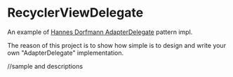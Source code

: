 # RecyclerViewDelegate

An example of [Hannes Dorfmann AdapterDelegate](https://hannesdorfmann.com/android/adapter-delegates/) pattern impl.

The reason of this project is to show how simple is to design and write your own "AdapterDelegate" implementation.

//sample and descriptions
